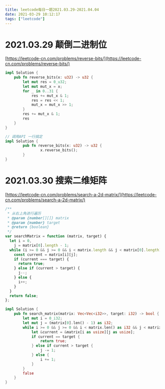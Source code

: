 ```yaml
---
title: leetcode每日一题2021.03.29-2021.04.04
date: 2021-03-29 10:12:17
tags: ["leetcode"]
---
```


# 2021.03.29 颠倒二进制位

[https://leetcode-cn.com/problems/reverse-bits/](https://leetcode-cn.com/problems/reverse-bits/)

```rust
impl Solution {
    pub fn reverse_bits(x: u32) -> u32 {
        let mut res = 0_u32;
        let mut mut_x = x;
        for _ in 0..31 {
            res += mut_x & 1;
            res = res << 1;
            mut_x = mut_x >> 1;
        }
        res += mut_x & 1;
        res
    }
}

// 调用API 一行搞定
impl Solution {
		pub fn reverse_bits(x: u32) -> u32 {
				x.reverse_bits();
		}
}
```

# 2021.03.30 搜索二维矩阵

[https://leetcode-cn.com/problems/search-a-2d-matrix/](https://leetcode-cn.com/problems/search-a-2d-matrix/)

```javascript
/**
 * 从右上角进行遍历
 * @param {number[][]} matrix
 * @param {number} target
 * @return {boolean}
 */
var searchMatrix = function (matrix, target) {
  let i = 0,
    j = matrix[0].length - 1;
  while (i >= 0 && j >= 0 && i < matrix.length && j < matrix[0].length) {
    const current = matrix[i][j];
    if (current === target) {
      return true;
    } else if (current > target) {
      j--;
    } else {
      i++;
    }
  }
  return false;
};
```

```rust
impl Solution {
    pub fn search_matrix(matrix: Vec<Vec<i32>>, target: i32) -> bool {
        let mut i = 0_i32;
        let mut j = (matrix[0].len() - 1) as i32;
        while i >= 0 && j >= 0 && i < matrix.len() as i32 && j < matrix[0].len() as i32 {
            let &current = &matrix[i as usize][j as usize];
            if current == target {
                return true;
            } else if current > target {
                j -= 1;
            } else {
                i += 1;
            }
        }
        false
    }
}
```
